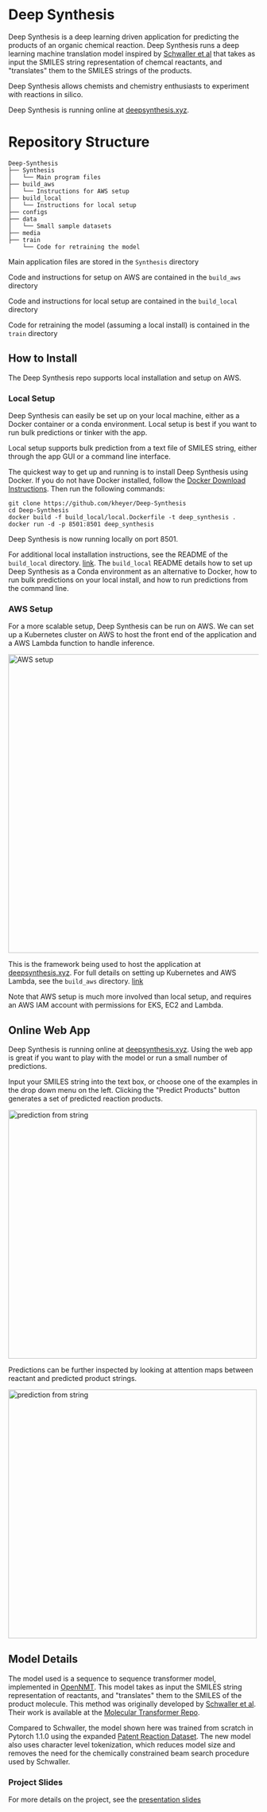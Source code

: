 # Deep Synthesis

Deep Synthesis is a deep learning driven application for predicting the products of an organic chemical reaction. Deep Synthesis runs a deep learning machine translation model inspired by [Schwaller et al](https://arxiv.org/abs/1811.02633) that takes as input the SMILES string representation of chemcal reactants, and "translates" them to the SMILES strings of the products.

Deep Synthesis allows chemists and chemistry enthusiasts to experiment with reactions in silico.

Deep Synthesis is running online at [deepsynthesis.xyz](http://deepsynthesis.xyz/).

# Repository Structure

    Deep-Synthesis
    ├── Synthesis
    │   └── Main program files
    ├── build_aws
    │   └── Instructions for AWS setup
    ├── build_local
    │   └── Instructions for local setup
    ├── configs
    ├── data
    │   └── Small sample datasets
    ├── media
    ├── train
        └── Code for retraining the model

Main application files are stored in the `Synthesis` directory

Code and instructions for setup on AWS are contained in the `build_aws` directory

Code and instructions for local setup are contained in the `build_local` directory

Code for retraining the model (assuming a local install) is contained in the `train` directory

## How to Install

The Deep Synthesis repo supports local installation and setup on AWS.

### Local Setup

Deep Synthesis can easily be set up on your local machine, either as a Docker container or a conda environment. Local setup is best if you want to run bulk predictions or tinker with the app.

Local setup supports bulk prediction from a text file of SMILES string, either through the app GUI or a command line interface.

The quickest way to get up and running is to install Deep Synthesis using Docker. If you do not have Docker installed, follow the [Docker Download Instructions](https://docs.docker.com/install/). Then run the following commands:

    git clone https://github.com/kheyer/Deep-Synthesis
    cd Deep-Synthesis
    docker build -f build_local/local.Dockerfile -t deep_synthesis .
    docker run -d -p 8501:8501 deep_synthesis

Deep Synthesis is now running locally on port 8501.

For additional local installation instructions, see the README of the `build_local` directory. [link](https://github.com/kheyer/Deep-Synthesis/tree/master/build_local). The `build_local` README details how to set up Deep Synthesis as a Conda environment as an alternative to Docker, how to run bulk predictions on your local install, and how to run predictions from the command line.

### AWS Setup

For a more scalable setup, Deep Synthesis can be run on AWS. We can set up a Kubernetes cluster on AWS to host the front end of the application and a AWS Lambda function to handle inference.

<img src="https://github.com/kheyer/Deep-Synthesis/blob/readme_updates/media/aws_setup.png" width="600" alt="AWS setup">

This is the framework being used to host the application at [deepsynthesis.xyz](http://deepsynthesis.xyz/). For full details on setting up Kubernetes and AWS Lambda, see the `build_aws` directory. [link](https://github.com/kheyer/Deep-Synthesis/tree/master/build_aws)

Note that AWS setup is much more involved than local setup, and requires an AWS IAM account with permissions for EKS, EC2 and Lambda.


## Online Web App

Deep Synthesis is running online at [deepsynthesis.xyz](http://deepsynthesis.xyz/). Using the web app is great if you want to play with the model or run a small number of predictions.

Input your SMILES string into the text box, or choose one of the examples in the drop down menu on the left. Clicking the "Predict Products" button generates a set of predicted reaction products.

<img src="https://github.com/kheyer/Deep-Synthesis/blob/master/media/prediction1.png" width="500" alt="prediction from string">

Predictions can be further inspected by looking at attention maps between reactant and predicted product strings.

<img src="https://github.com/kheyer/Deep-Synthesis/blob/master/media/prediction2.png" width="500" alt="prediction from string">

## Model Details

The model used is a sequence to sequence transformer model, implemented in [OpenNMT](https://github.com/kheyer/OpenNMT-py). This model takes as input the SMILES string representation of reactants, and "translates" them to the SMILES of the product molecule. This method was originally developed by [Schwaller et al](https://arxiv.org/abs/1811.02633). Their work is available at the [Molecular Transformer Repo](https://github.com/pschwllr/MolecularTransformer).

Compared to Schwaller, the model shown here was trained from scratch in Pytorch 1.1.0 using the expanded [Patent Reaction Dataset](https://depth-first.com/articles/2019/01/28/the-nextmove-patent-reaction-dataset/). The new model also uses character level tokenization, which reduces model size and removes the need for the chemically constrained beam search procedure used by Schwaller.

### Project Slides

For more details on the project, see the [presentation slides](https://docs.google.com/presentation/d/1YdgaQKAF6Aw3qw0qi9z3Ze6R71vwK7Lpk5uczrCd2zM/edit#slide=id.g64612c95ea_0_0)